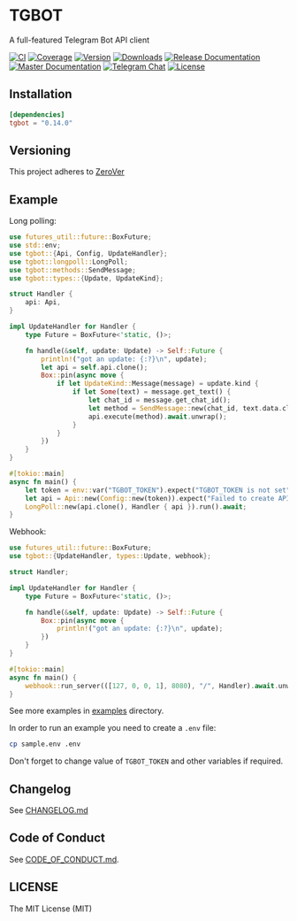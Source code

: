 # TGBOT

A full-featured Telegram Bot API client

[![CI](https://img.shields.io/github/workflow/status/tg-rs/tgbot/CI?style=flat-square)](https://github.com/tg-rs/tgbot/actions/)
[![Coverage](https://img.shields.io/codecov/c/github/tg-rs/tgbot.svg?style=flat-square)](https://codecov.io/gh/tg-rs/tgbot)
[![Version](https://img.shields.io/crates/v/tgbot.svg?style=flat-square)](https://crates.io/crates/tgbot)
[![Downloads](https://img.shields.io/crates/d/tgbot.svg?style=flat-square)](https://crates.io/crates/tgbot)
[![Release Documentation](https://img.shields.io/badge/docs-release-brightgreen.svg?style=flat-square)](https://docs.rs/tgbot)
[![Master Documentation](https://img.shields.io/badge/docs-master-blueviolet.svg?style=flat-square)](https://tg-rs.github.io/tgbot/tgbot/)
[![Telegram Chat](https://img.shields.io/badge/-@tgrsusers-blue?style=flat-square&logo=telegram)](https://t.me/tgrsusers)
[![License](https://img.shields.io/crates/l/tgbot.svg?style=flat-square)](https://github.com/tg-rs/tgbot/tree/0.14.0/LICENSE)

## Installation

```toml
[dependencies]
tgbot = "0.14.0"
```

## Versioning

This project adheres to [ZeroVer](https://0ver.org/)

## Example

Long polling:

```rust no_run
use futures_util::future::BoxFuture;
use std::env;
use tgbot::{Api, Config, UpdateHandler};
use tgbot::longpoll::LongPoll;
use tgbot::methods::SendMessage;
use tgbot::types::{Update, UpdateKind};

struct Handler {
    api: Api,
}

impl UpdateHandler for Handler {
    type Future = BoxFuture<'static, ()>;

    fn handle(&self, update: Update) -> Self::Future {
        println!("got an update: {:?}\n", update);
        let api = self.api.clone();
        Box::pin(async move {
            if let UpdateKind::Message(message) = update.kind {
                if let Some(text) = message.get_text() {
                    let chat_id = message.get_chat_id();
                    let method = SendMessage::new(chat_id, text.data.clone());
                    api.execute(method).await.unwrap();
                }
            }
        })
    }
}

#[tokio::main]
async fn main() {
    let token = env::var("TGBOT_TOKEN").expect("TGBOT_TOKEN is not set");
    let api = Api::new(Config::new(token)).expect("Failed to create API");
    LongPoll::new(api.clone(), Handler { api }).run().await;
}
```

Webhook:

```rust no_run
use futures_util::future::BoxFuture;
use tgbot::{UpdateHandler, types::Update, webhook};

struct Handler;

impl UpdateHandler for Handler {
    type Future = BoxFuture<'static, ()>;

    fn handle(&self, update: Update) -> Self::Future {
        Box::pin(async move {
            println!("got an update: {:?}\n", update);
        })
    }
}

#[tokio::main]
async fn main() {
    webhook::run_server(([127, 0, 0, 1], 8080), "/", Handler).await.unwrap();
}
```

See more examples in [examples](https://github.com/tg-rs/tgbot/tree/0.14.0/examples) directory.

In order to run an example you need to create a `.env` file:
```sh
cp sample.env .env
```
Don't forget to change value of `TGBOT_TOKEN` and other variables if required.

## Changelog

See [CHANGELOG.md](https://github.com/tg-rs/tgbot/tree/0.14.0/CHANGELOG.md)

## Code of Conduct

See [CODE_OF_CONDUCT.md](https://github.com/tg-rs/tgbot/tree/0.14.0/CODE_OF_CONDUCT.md).

## LICENSE

The MIT License (MIT)
